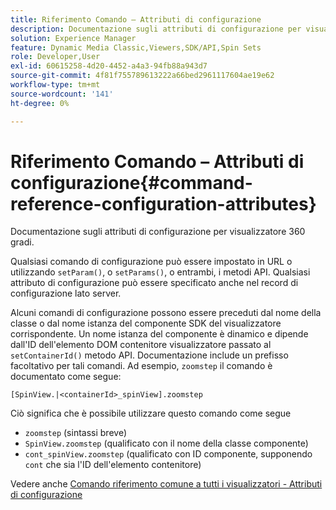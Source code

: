 ```yaml
---
title: Riferimento Comando – Attributi di configurazione
description: Documentazione sugli attributi di configurazione per visualizzatore 360 gradi.
solution: Experience Manager
feature: Dynamic Media Classic,Viewers,SDK/API,Spin Sets
role: Developer,User
exl-id: 60615258-4d20-4452-a4a3-94fb88a943d7
source-git-commit: 4f81f755789613222a66bed2961117604ae19e62
workflow-type: tm+mt
source-wordcount: '141'
ht-degree: 0%

---
```


# Riferimento Comando – Attributi di configurazione{#command-reference-configuration-attributes}

Documentazione sugli attributi di configurazione per visualizzatore 360 gradi.

Qualsiasi comando di configurazione può essere impostato in URL o utilizzando `setParam()`, o `setParams()`, o entrambi, i metodi API. Qualsiasi attributo di configurazione può essere specificato anche nel record di configurazione lato server.

Alcuni comandi di configurazione possono essere preceduti dal nome della classe o dal nome istanza del componente SDK del visualizzatore corrispondente. Un nome istanza del componente è dinamico e dipende dall&#39;ID dell&#39;elemento DOM contenitore visualizzatore passato al `setContainerId()` metodo API. Documentazione include un prefisso facoltativo per tali comandi. Ad esempio, `zoomstep` il comando è documentato come segue:

`[SpinView.|<containerId>_spinView].zoomstep`

Ciò significa che è possibile utilizzare questo comando come segue

* `zoomstep` (sintassi breve)
* `SpinView.zoomstep` (qualificato con il nome della classe componente)
* `cont_spinView.zoomstep` (qualificato con ID componente, supponendo `cont` che sia l&#39;ID dell&#39;elemento contenitore)

Vedere anche [Comando riferimento comune a tutti i visualizzatori - Attributi di configurazione](../../../r-html5-viewer-20-cmdref-configattrib/r-html5-viewer-20-cmdref-configattrib.md#concept-850e0f2c49b949deb7cfbfd330d329bd)
